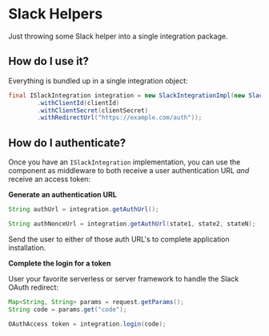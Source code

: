 # Slack Helpers

Just throwing some Slack helper into a single integration package.

## How do I use it?

Everything is bundled up in a single integration object:

``` java
final ISlackIntegration integration = new SlackIntegrationImpl(new SlackClientConfig()
        .withClientId(clientId)
        .withClientSecret(clientSecret)
        .withRedirectUrl("https://example.com/auth"));
```

## How do I authenticate?

Once you have an `ISlackIntegration` implementation, you can use the component
as middleware to both receive a user authentication URL *and* receive an access token:

__Generate an authentication URL__

``` java
String authUrl = integration.getAuthUrl();

String authNonceUrl = integration.getAuthUrl(state1, state2, stateN);
```

Send the user to either of those auth URL's to complete application installation.

__Complete the login for a token__

User your favorite serverless or server framework to handle the Slack OAuth redirect:

``` java
Map<String, String> params = request.getParams();
String code = params.get("code");

OAuthAccess token = integration.login(code);
```

